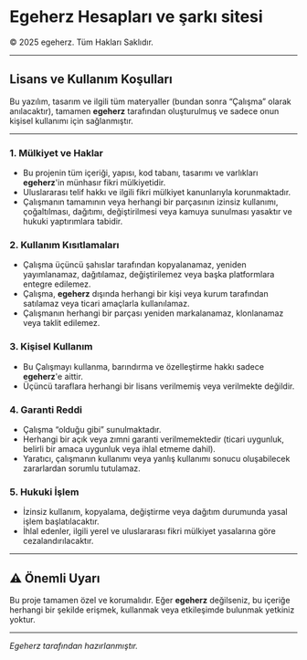 # Egeherz Hesapları ve şarkı sitesi

© 2025 egeherz. Tüm Hakları Saklıdır.

---

## Lisans ve Kullanım Koşulları

Bu yazılım, tasarım ve ilgili tüm materyaller (bundan sonra “Çalışma” olarak anılacaktır), tamamen **egeherz** tarafından oluşturulmuş ve sadece onun kişisel kullanımı için sağlanmıştır.

---

### 1. Mülkiyet ve Haklar

- Bu projenin tüm içeriği, yapısı, kod tabanı, tasarımı ve varlıkları **egeherz**'in münhasır fikri mülkiyetidir.
- Uluslararası telif hakkı ve ilgili fikri mülkiyet kanunlarıyla korunmaktadır.
- Çalışmanın tamamının veya herhangi bir parçasının izinsiz kullanımı, çoğaltılması, dağıtımı, değiştirilmesi veya kamuya sunulması yasaktır ve hukuki yaptırımlara tabidir.

### 2. Kullanım Kısıtlamaları

- Çalışma üçüncü şahıslar tarafından kopyalanamaz, yeniden yayımlanamaz, dağıtılamaz, değiştirilemez veya başka platformlara entegre edilemez.
- Çalışma, **egeherz** dışında herhangi bir kişi veya kurum tarafından satılamaz veya ticari amaçlarla kullanılamaz.
- Çalışmanın herhangi bir parçası yeniden markalanamaz, klonlanamaz veya taklit edilemez.

### 3. Kişisel Kullanım

- Bu Çalışmayı kullanma, barındırma ve özelleştirme hakkı sadece **egeherz**'e aittir.
- Üçüncü taraflara herhangi bir lisans verilmemiş veya verilmekte değildir.

### 4. Garanti Reddi

- Çalışma “olduğu gibi” sunulmaktadır.
- Herhangi bir açık veya zımni garanti verilmemektedir (ticari uygunluk, belirli bir amaca uygunluk veya ihlal etmeme dahil).
- Yaratıcı, çalışmanın kullanımı veya yanlış kullanımı sonucu oluşabilecek zararlardan sorumlu tutulamaz.

### 5. Hukuki İşlem

- İzinsiz kullanım, kopyalama, değiştirme veya dağıtım durumunda yasal işlem başlatılacaktır.
- İhlal edenler, ilgili yerel ve uluslararası fikri mülkiyet yasalarına göre cezalandırılacaktır.

---

## ⚠️ Önemli Uyarı

Bu proje tamamen özel ve korumalıdır. Eğer **egeherz** değilseniz, bu içeriğe herhangi bir şekilde erişmek, kullanmak veya etkileşimde bulunmak yetkiniz yoktur.

---

*Egeherz tarafından hazırlanmıştır.*
